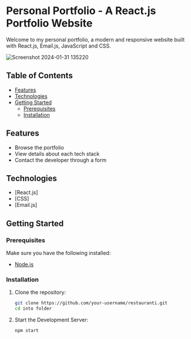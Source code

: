 # Personal Portfolio - A React.js Portfolio Website

Welcome to my personal portfolio, a modern and responsive website built with React.js, Email.js, JavaScript and CSS.

![Screenshot 2024-01-31 135220](https://github.com/n2n0n00/web_dev_portfolio/assets/40828429/c5a67d3b-7013-4982-bf64-0bf6bb5b0492)


## Table of Contents

- [Features](#features)
- [Technologies](#technologies)
- [Getting Started](#getting-started)
  - [Prerequisites](#prerequisites)
  - [Installation](#installation)

## Features

- Browse the portfolio
- View details about each tech stack
- Contact the developer through a form

## Technologies

- [React.js]
- [CSS]
- [Email.js]

## Getting Started

### Prerequisites

Make sure you have the following installed:

- [Node.js](https://nodejs.org/)

### Installation

1. Clone the repository:

   ```bash
   git clone https://github.com/your-username/restauranti.git
   cd into folder
   ```

2. Start the Development Server:
    ```bash
    npm start
    ```

